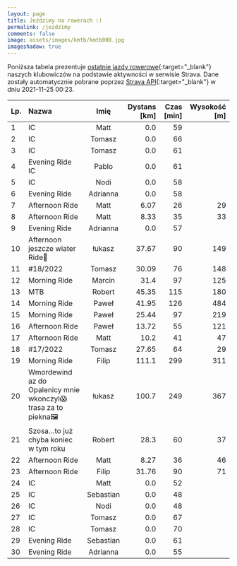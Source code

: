 ```yaml
---
layout: page
title: Jeździmy na rowerach :)
permalink: /jezdzimy
comments: false
image: assets/images/kmtb/kmtb008.jpg
imageshadow: true
---
```


Poniższa tabela prezentuje [ostatnie jazdy rowerowe](https://www.strava.com/clubs/336381){:target="_blank"} naszych klubowiczów na podstawie aktywności w serwisie Strava. Dane zostały automatycznie pobrane poprzez [Strava API](https://developers.strava.com/docs/reference/#api-Clubs-getClubActivitiesById){:target="_blank"} w dniu 2021-11-25 00:23.

Lp. | Nazwa | Imię | Dystans [km] | Czas [min] | Wysokość [m]
:--- | :--- | :---: | ---: | ---: | ---:
1|IC|Matt|0.0|59|
2|IC|Tomasz|0.0|66|
3|IC|Tomasz|0.0|61|
4|Evening Ride IC|Pablo|0.0|61|
5|IC|Nodi|0.0|58|
6|Evening Ride|Adrianna|0.0|58|
7|Afternoon Ride|Matt|6.07|26|29
8|Afternoon Ride|Matt|8.33|35|33
9|Evening Ride|Adrianna|0.0|57|
10|Afternoon jeszcze  wiater Ride💨|łukasz|37.67|90|149
11|#18/2022|Tomasz|30.09|76|148
12|Morning Ride|Marcin|31.4|97|125
13|MTB |Robert|45.35|115|180
14|Morning Ride |Paweł|41.95|126|484
15|Morning Ride|Paweł|25.44|97|219
16|Afternoon Ride|Paweł|13.72|55|121
17|Afternoon Ride|Matt|10.2|41|47
18|#17/2022|Tomasz|27.65|64|29
19|Morning Ride|Filip|111.1|299|311
20|Wmordewind az do Opalenicy  mnie wkonczyl😱trasa za to piekna🖼|łukasz|100.7|249|367
21|Szosa…to już chyba koniec w tym roku|Robert|28.3|60|37
22|Afternoon Ride|Matt|8.27|36|46
23|Afternoon Ride|Filip|31.76|90|71
24|IC|Matt|0.0|52|
25|IC|Sebastian|0.0|48|
26|IC|Nodi|0.0|48|
27|IC|Tomasz|0.0|67|
28|IC|Tomasz|0.0|70|
29|Evening Ride|Sebastian|0.0|61|
30|Evening Ride|Adrianna|0.0|55|
